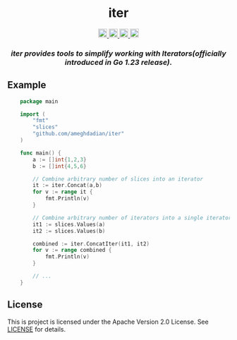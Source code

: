 <div align="center">
    <h1>iter</h1>
    <a href="https://goreportcard.com/report/github.com/ameghdadian/x/iter">
     <img src="https://goreportcard.com/badge/github.com/ameghdadian/x/iter" height="20" alt="Go Report Card">
    </a>
    <a href="https://pkg.go.dev/github.com/ameghdadian/x/iter">
        <img src="https://pkg.go.dev/badge/github.com/ameghdadian/x/iter.svg" height="20" alt="Go Reference">
    </a>
    <a href="https://github.com/ameghdadian/x/actions/workflows/github-actions-iter.yaml/badge.svg">
        <img src="https://github.com/ameghdadian/x/actions/workflows/github-actions-iter.yaml/badge.svg" height="20" alt="CI">
    </a>
    <a href="#">
     <img src="https://img.shields.io/coverallsCoverage/github/ameghdadian/x" height="20" alt="Code Test Coverage">
    </a>

  <h3><em>iter provides tools to simplify working with Iterators(officially introduced in Go 1.23 release).</em></h3>
</div>


## Example

```go
    package main

    import (
        "fmt"
        "slices"
        "github.com/ameghdadian/iter"
    )

    func main() {
        a := []int{1,2,3}
        b := []int{4,5,6}

        // Combine arbitrary number of slices into an iterator
        it := iter.Concat(a,b)
        for v := range it {
            fmt.Println(v)
        }

        // Combine arbitrary number of iterators into a single iterator
        it1 := slices.Values(a)
        it2 := slices.Values(b)

        combined := iter.ConcatIter(it1, it2)
        for v := range combined {
            fmt.Println(v)
        }

        // ...
    }
```

## License
This is project is licensed under the Apache Version 2.0 License. See [LICENSE](LICENSE) for details.
